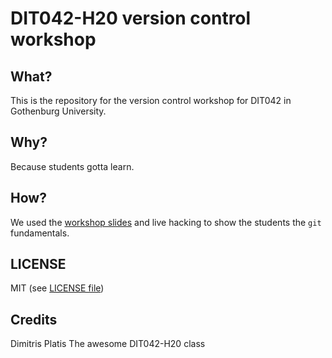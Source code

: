 # DIT042-H20 version control workshop

## What?

This is the repository for the version control workshop for
DIT042 in Gothenburg University.

## Why?

Because students gotta learn.

## How?

We used the [workshop slides](http://plat.is/git) and live
hacking to show the students the `git` fundamentals.

## LICENSE

MIT (see [LICENSE file](LICENSE))

## Credits

Dimitris Platis
The awesome DIT042-H20 class
